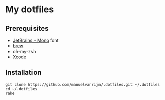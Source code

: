 # My dotfiles

## Prerequisites

* [JetBrains - Mono](https://www.jetbrains.com/lp/mono/) font
* [brew](http://brew.sh/)
* oh-my-zsh
* Xcode

## Installation

```
git clone https://github.com/manuelvanrijn/.dotfiles.git ~/.dotfiles
cd ~/.dotfiles
rake
```

